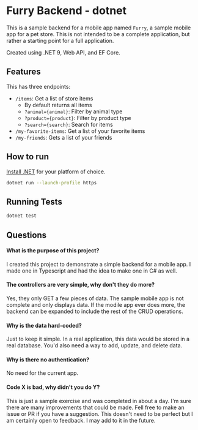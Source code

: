 # Furry Backend - dotnet
This is a sample backend for a mobile app named `Furry`, a sample mobile app for a pet store. This is not intended to be a complete application, but rather a starting point for a full application.

Created using .NET 9, Web API, and EF Core.
## Features
This has three endpoints:
- `/items`: Get a list of store items
  - By default returns all items
  - `?animal={animal}`: Filter by animal type
  - `?product={product}`: Filter by product type
  - `?search={search}`: Search for items
- `/my-favorite-items`: Get a list of your favorite items
- `/my-friends`: Gets a list of your friends
## How to run
[Install .NET](https://dotnet.microsoft.com/en-us/download) for your platform of choice.

```bash
dotnet run --launch-profile https
```

## Running Tests
```bash
dotnet test
```

## Questions
#### What is the purpose of this project?
I created this project to demonstrate a simple backend for a mobile app. I made one in Typescript and had the idea to make one in C# as well.

#### The controllers are very simple, why don't they do more?
Yes, they only GET a few pieces of data. The sample mobile app is not complete and only displays data. If the modile app ever does more, the backend can be expanded to include the rest of the CRUD operations.

#### Why is the data hard-coded?
Just to keep it simple. In a real application, this data would be stored in a real database. You'd also need a way to add, update, and delete data.

#### Why is there no authentication?
No need for the current app.

#### Code X is bad, why didn't you do Y?
This is just a sample exercise and was completed in about a day. I'm sure there are many improvements that could be made. Fell free to make an issue or PR if you have a suggestion. This doesn't need to be perfect but I am certainly open to feedback. I may add to it in the future.